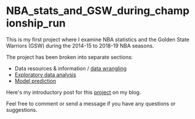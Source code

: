 # NBA_stats_and_GSW_during_championship_run
This is my first project where I examine NBA statistics and the Golden State Warriors (GSW) during the 2014-15 to 2018-19 NBA seasons.

The project has been broken into separate sections:
* Data resources & information / <a href="https://github.com/ant-L/Portfolio_Projects/blob/master/NBA_stats_and_GSW_during_championship_run/Basketball_Ref_Data_Wrangle.ipynb">data wrangling</a>
* <a href="https://github.com/ant-L/Portfolio_Projects/blob/master/NBA_stats_and_GSW_during_championship_run/Basketball_Ref_EDA.ipynb">Exploratory data analysis</a>
* <a href="https://github.com/ant-L/Portfolio_Projects/blob/master/NBA_stats_and_GSW_during_championship_run/Basketball_Ref_Model_Prediction.ipynb">Model prediction</a>

Here's my introductory post for this <a href="https://sempercrescens.blogspot.com/2019/07/nba-statistics-and-golden-state.html"> project</a> on my blog. 

Feel free to comment or send a message if you have any questions or suggestions.
